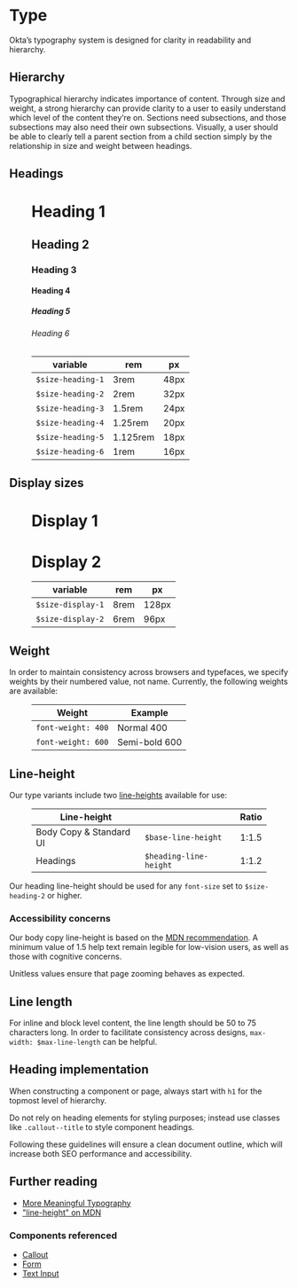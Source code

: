 # Type

Okta’s typography system is designed for clarity in readability and hierarchy.

## Hierarchy

Typographical hierarchy indicates importance of content. Through size and weight, a strong hierarchy can provide clarity to a user to easily understand which level of the content they’re on. Sections need subsections, and those subsections may also need their own subsections. Visually, a user should be able to clearly tell a parent section from a child section simply by the relationship in size and weight between headings.

## Headings

<figure class="nimatron--example">
  <div class="nimatron--rendered">
    <h1 class="type-sample--example type-sample--example-size-heading-1">Heading 1</h1>
    <h2 class="type-sample--example type-sample--example-size-heading-2">Heading 2</h2>
    <h3 class="type-sample--example type-sample--example-size-heading-3">Heading 3</h3>
    <h4 class="type-sample--example type-sample--example-size-heading-4">Heading 4</h4>
    <h5 class="type-sample--example type-sample--example-size-heading-5">Heading 5</h5>
    <h6 class="type-sample--example type-sample--example-size-heading-6">Heading 6</h6>
  </div>
</figure>

<figure class="ods-table--figure">
  <table class="ods-table type-sample--table">
    <thead>
      <tr>
        <th scope="column">
          variable
        </th>
        <th scope="column">
          rem
        </th>
        <th scope="column">
          px
        </th>
      </tr>
    </thead>
    <tbody>
      <tr class="type-sample">
        <td class="type-sample--token"><code>$size-heading-1</code></td>
        <td class="type-sample--rem">3rem</td>
        <td class="type-sample--px">48px</td>
      </tr>
      <tr class="type-sample">
        <td class="type-sample--token"><code>$size-heading-2</code></td>
        <td class="type-sample--rem">2rem</td>
        <td class="type-sample--px">32px</td>
      </tr>
      <tr class="type-sample">
        <td class="type-sample--token"><code>$size-heading-3</code></td>
        <td class="type-sample--rem">1.5rem</td>
        <td class="type-sample--px">24px</td>
      </tr>
      <tr class="type-sample">
        <td class="type-sample--token"><code>$size-heading-4</code></td>
        <td class="type-sample--rem">1.25rem</td>
        <td class="type-sample--px">20px</td>
      </tr>
      <tr class="type-sample">
        <td class="type-sample--token"><code>$size-heading-5</code></td>
        <td class="type-sample--rem">1.125rem</td>
        <td class="type-sample--px">18px</td>
      </tr>
      <tr class="type-sample">
        <td class="type-sample--token"><code>$size-heading-6</code></td>
        <td class="type-sample--rem">1rem</td>
        <td class="type-sample--px">16px</td>
      </tr>
    </tbody>
  </table>
</figure>

## Display sizes
<figure class="nimatron--example">
  <div class="nimatron--rendered">
    <h1 class="type-sample--example type-sample--example-size-display-1">Display 1</h1>
    <h1 class="type-sample--example type-sample--example-size-display-2">Display 2</h1>
  </div>
</figure>


<figure class="ods-table--figure">
  <table class="ods-table type-sample--table">
    <thead>
      <tr>
        <th scope="column">
          variable
        </th>
        <th scope="column">
          rem
        </th>
        <th scope="column">
          px
        </th>
      </tr>
    </thead>
    <tbody>
      <tr class="type-sample">
        <td class="type-sample--token"><code>$size-display-1</code></td>
        <td class="type-sample--rem">8rem</td>
        <td class="type-sample--px">128px</td>
      </tr>
      <tr class="type-sample">
        <td class="type-sample--token"><code>$size-display-2</code></td>
        <td class="type-sample--rem">6rem</td>
        <td class="type-sample--px">96px</td>
      </tr>
    </tbody>
  </table>
</figure>

## Weight

In order to maintain consistency across browsers and typefaces, we specify weights by their numbered value, not name. Currently, the following weights are available:

<figure class="ods-table--figure">
  <table class="ods-table">
    <thead>
      <tr>
        <th scope="column">
          Weight
        </th>
        <th scope="column">
          Example
        </th>
      </tr>
    </thead>
    <tbody>
      <tr>
        <td>
          <code>font-weight: 400</code>
        </td>
        <td class="type-sample--400">
          Normal 400
        </td>
      </tr>
      <tr>
        <td>
          <code>font-weight: 600</code>
        </td>
        <td class="type-sample--600">
          Semi-bold 600
        </td>
      </tr>
    </tbody>
  </table>
</figure>

## Line-height

Our type variants include two <a href="https://developer.mozilla.org/en-US/docs/Web/CSS/line-height">line-heights</a> available for use:

<figure class="ods-table--figure">
  <table class="ods-table">
    <thead>
      <tr>
        <th scope="column">
          Line-height
        </th>
        <th scope="column"
          Variable
        </th>
        <th scope="column">
          Ratio
        </th>
      </tr>
    </thead>
    <tbody>
      <tr>
        <td>
          Body Copy &amp; Standard UI
        </td>
        <td>
          <code>$base-line-height</code>
        </td>
        <td>
          1:1.5
        </td>
      </tr>
      <tr>
        <td>
          Headings
        </td>
        <td>
          <code>$heading-line-height</code>
        </td>
        <td>
          1:1.2
        </td>
      </tr>
    </tbody>
  </table>
</figure>

Our heading line-height should be used for any `font-size` set to `$size-heading-2` or higher.

### Accessibility concerns

Our body copy line-height is based on the <a href="https://developer.mozilla.org/en-US/docs/Web/CSS/line-height#Accessibility_concerns">MDN recommendation</a>. A minimum value of 1.5 help text remain legible for low-vision users, as well as those with cognitive concerns.

Unitless values ensure that page zooming behaves as expected.

## Line length

For inline and block level content, the line length should be 50 to 75 characters long. In order to facilitate consistency across designs, `max-width: $max-line-length` can be helpful.

## Heading implementation

When constructing a component or page, always start with <code>h1</code> for the topmost level of hierarchy.

Do not rely on heading elements for styling purposes; instead use classes like <code>.callout--title</code> to style component headings.

Following these guidelines will ensure a clean document outline, which will increase both SEO performance and accessibility.

## Further reading

<ul>
  <li>
    <a href="https://alistapart.com/article/more-meaningful-typography">More Meaningful Typography</a>
  </li>
  <li>
    <a href="https://developer.mozilla.org/en-US/docs/Web/CSS/line-height">"line-height" on MDN</a>
  </li>
</ul>

### Components referenced

<ul>
  <li>
    <a href="/components/callout.html">Callout</a>
  </li>
  <li>
    <a href="/components/forms.html">Form</a>
  </li>
  <li>
    <a href="/components/text-input.html">Text Input</a>
  </li>
</ul>
